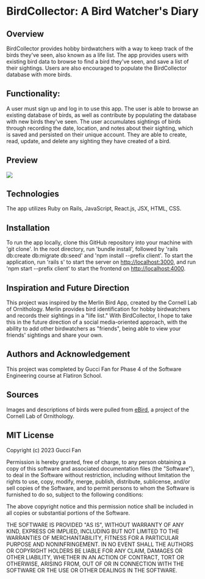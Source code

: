 # BirdCollector: A Bird Watcher's Diary

## Overview
BirdCollector provides hobby birdwatchers with a way to keep track of the birds they've seen, also known as a life list. The app provides users with existing bird data to browse to find a bird they've seen, and save a list of their sightings. Users are also encouraged to populate the BirdCollector database with more birds.

## Functionality:
A user must sign up and log in to use this app. The user is able to browse an existing database of birds, as well as contribute by populating the database with new birds they've seen. The user accumulates sightings of birds through recording the date, location, and notes about their sighting, which is saved and persisted on their unique account. They are able to create, read, update, and delete any sighting they have created of a bird.

## Preview
![](birdcollectorgif.gif)

## Technologies

The app utilizes Ruby on Rails, JavaScript, React.js, JSX, HTML, CSS.

## Installation

To run the app locally, clone this GitHub repository into your machine with 'git clone'. In the root directory, run 'bundle install', followed by 'rails db:create db:migrate db:seed' and 'npm install --prefix client'. To start the application, run 'rails s' to start the server on [http://localhost:3000](http://localhost:3000), and run 'npm start --prefix client' to start the frontend on [http://localhost:4000](http://localhost:4000).

## Inspiration and Future Direction

This project was inspired by the Merlin Bird App, created by the Cornell Lab of Ornithology. Merlin provides bird identification for hobby birdwatchers and records their sightings in a "life list." With BirdCollector, I hope to take this in the future direction of a social media-oriented approach, with the ability to add other birdwatchers as "friends", being able to view your friends' sightings and share your own.

## Authors and Acknowledgement

This project was completed by Gucci Fan for Phase 4 of the Software Engineering course at Flatiron School.

## Sources

Images and descriptions of birds were pulled from [eBird](https://ebird.org), a project of the Cornell Lab of Ornithology.

## MIT License

Copyright (c) 2023 Gucci Fan

Permission is hereby granted, free of charge, to any person obtaining a copy of this software and associated documentation files (the "Software"), to deal in the Software without restriction, including without limitation the rights to use, copy, modify, merge, publish, distribute, sublicense, and/or sell copies of the Software, and to permit persons to whom the Software is furnished to do so, subject to the following conditions:

The above copyright notice and this permission notice shall be included in all copies or substantial portions of the Software.

THE SOFTWARE IS PROVIDED "AS IS", WITHOUT WARRANTY OF ANY KIND, EXPRESS OR IMPLIED, INCLUDING BUT NOT LIMITED TO THE WARRANTIES OF MERCHANTABILITY, FITNESS FOR A PARTICULAR PURPOSE AND NONINFRINGEMENT. IN NO EVENT SHALL THE AUTHORS OR COPYRIGHT HOLDERS BE LIABLE FOR ANY CLAIM, DAMAGES OR OTHER LIABILITY, WHETHER IN AN ACTION OF CONTRACT, TORT OR OTHERWISE, ARISING FROM, OUT OF OR IN CONNECTION WITH THE SOFTWARE OR THE USE OR OTHER DEALINGS IN THE SOFTWARE.
